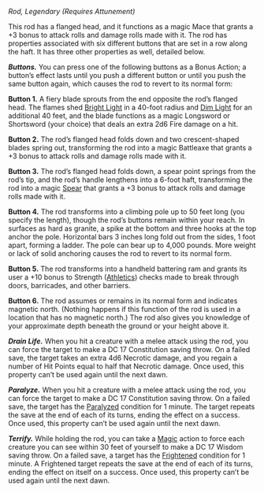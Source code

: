 _Rod, Legendary (Requires Attunement)_

This rod has a flanged head, and it functions as a magic Mace that grants a +3 bonus to attack rolls and damage rolls made with it. The rod has properties associated with six different buttons that are set in a row along the haft. It has three other properties as well, detailed below.

**_Buttons._** You can press one of the following buttons as a Bonus Action; a button’s effect lasts until you push a different button or until you push the same button again, which causes the rod to revert to its normal form:

**Button 1.** A fiery blade sprouts from the end opposite the rod’s flanged head. The flames shed [Bright Light](https://www.dndbeyond.com/sources/dnd/free-rules/rules-glossary#BrightLight) in a 40-foot radius and [Dim Light](https://www.dndbeyond.com/sources/dnd/free-rules/rules-glossary#DimLight) for an additional 40 feet, and the blade functions as a magic Longsword or Shortsword (your choice) that deals an extra 2d6 Fire damage on a hit.

**Button 2.** The rod’s flanged head folds down and two crescent-shaped blades spring out, transforming the rod into a magic Battleaxe that grants a +3 bonus to attack rolls and damage rolls made with it.

**Button 3.** The rod’s flanged head folds down, a spear point springs from the rod’s tip, and the rod’s handle lengthens into a 6-foot haft, transforming the rod into a magic [Spear](https://www.dndbeyond.com/equipment/14-spear) that grants a +3 bonus to attack rolls and damage rolls made with it.

**Button 4.** The rod transforms into a climbing pole up to 50 feet long (you specify the length), though the rod’s buttons remain within your reach. In surfaces as hard as granite, a spike at the bottom and three hooks at the top anchor the pole. Horizontal bars 3 inches long fold out from the sides, 1 foot apart, forming a ladder. The pole can bear up to 4,000 pounds. More weight or lack of solid anchoring causes the rod to revert to its normal form.

**Button 5.** The rod transforms into a handheld battering ram and grants its user a +10 bonus to Strength ([Athletics](https://www.dndbeyond.com/sources/dnd/free-rules/playing-the-game#Skills)) checks made to break through doors, barricades, and other barriers.

**Button 6.** The rod assumes or remains in its normal form and indicates magnetic north. (Nothing happens if this function of the rod is used in a location that has no magnetic north.) The rod also gives you knowledge of your approximate depth beneath the ground or your height above it.

**_Drain Life._** When you hit a creature with a melee attack using the rod, you can force the target to make a DC 17 Constitution saving throw. On a failed save, the target takes an extra 4d6 Necrotic damage, and you regain a number of Hit Points equal to half that Necrotic damage. Once used, this property can’t be used again until the next dawn.

**_Paralyze._** When you hit a creature with a melee attack using the rod, you can force the target to make a DC 17 Constitution saving throw. On a failed save, the target has the [Paralyzed](https://www.dndbeyond.com/sources/dnd/free-rules/rules-glossary#ParalyzedCondition) condition for 1 minute. The target repeats the save at the end of each of its turns, ending the effect on a success. Once used, this property can’t be used again until the next dawn.

**_Terrify._** While holding the rod, you can take a [Magic](https://www.dndbeyond.com/sources/dnd/free-rules/rules-glossary#MagicAction) action to force each creature you can see within 30 feet of yourself to make a DC 17 Wisdom saving throw. On a failed save, a target has the [Frightened](https://www.dndbeyond.com/sources/dnd/free-rules/rules-glossary#FrightenedCondition) condition for 1 minute. A Frightened target repeats the save at the end of each of its turns, ending the effect on itself on a success. Once used, this property can’t be used again until the next dawn.